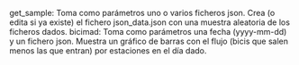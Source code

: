 get_sample: Toma como parámetros uno o varios ficheros json. Crea (o edita si ya existe) el fichero json_data.json con una muestra aleatoria de los ficheros dados.
bicimad: Toma como parámetros una fecha (yyyy-mm-dd) y un fichero json. Muestra un gráfico de barras con el flujo (bicis que salen menos las que entran) por estaciones en el día dado.